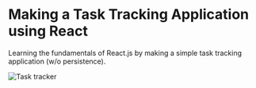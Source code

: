 # Making a Task Tracking Application using React 

Learning the fundamentals of React.js by making a simple task tracking application (w/o persistence).

![Task tracker](https://i.ibb.co/BVYPLW6/react-tasktracker.png)